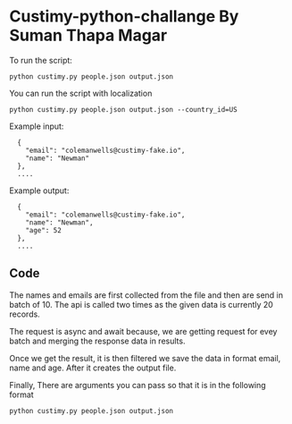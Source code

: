 # Custimy-python-challange By Suman Thapa Magar


To run the script:
```
python custimy.py people.json output.json
```
You can run the script with localization
```
python custimy.py people.json output.json --country_id=US
```

Example input:
```
  {
    "email": "colemanwells@custimy-fake.io",
    "name": "Newman"
  },
  ....
```

Example output:
```
  {
    "email": "colemanwells@custimy-fake.io",
    "name": "Newman",
    "age": 52
  },
  ....
```
## Code
The names and emails are first collected from the file and then are send in batch of 10. The api is called two times as the given data is currently 20 records.

The request is async and await because, we are getting request for evey batch and merging the response data in results.

Once we get the result, it is then filtered we save the data in format email, name and age. After it creates the output file.

Finally,
There are arguments you can pass so that it is in the following format 
```
python custimy.py people.json output.json
```
